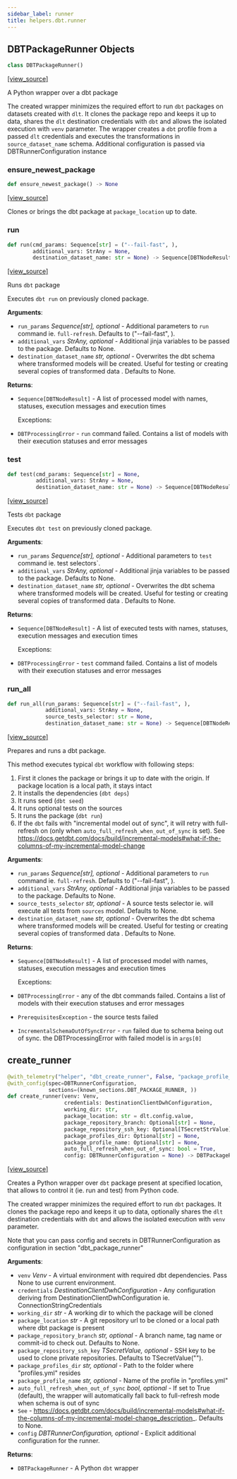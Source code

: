 ```yaml
---
sidebar_label: runner
title: helpers.dbt.runner
---
```


## DBTPackageRunner Objects

```python
class DBTPackageRunner()
```

[[view_source]](https://github.com/dlt-hub/dlt/blob/f0690715274590fc4cacf1165e3661aaa7af1c15/dlt/helpers/dbt/runner.py#L31)

A Python wrapper over a dbt package

The created wrapper minimizes the required effort to run `dbt` packages on datasets created with `dlt`. It clones the package repo and keeps it up to data,
shares the `dlt` destination credentials with `dbt` and allows the isolated execution with `venv` parameter.
The wrapper creates a `dbt` profile from a passed `dlt` credentials and executes the transformations in `source_dataset_name` schema. Additional configuration is
passed via DBTRunnerConfiguration instance

### ensure\_newest\_package

```python
def ensure_newest_package() -> None
```

[[view_source]](https://github.com/dlt-hub/dlt/blob/f0690715274590fc4cacf1165e3661aaa7af1c15/dlt/helpers/dbt/runner.py#L98)

Clones or brings the dbt package at `package_location` up to date.

### run

```python
def run(cmd_params: Sequence[str] = ("--fail-fast", ),
        additional_vars: StrAny = None,
        destination_dataset_name: str = None) -> Sequence[DBTNodeResult]
```

[[view_source]](https://github.com/dlt-hub/dlt/blob/f0690715274590fc4cacf1165e3661aaa7af1c15/dlt/helpers/dbt/runner.py#L168)

Runs `dbt` package

Executes `dbt run` on previously cloned package.

**Arguments**:

- `run_params` _Sequence[str], optional_ - Additional parameters to `run` command ie. `full-refresh`. Defaults to ("--fail-fast", ).
- `additional_vars` _StrAny, optional_ - Additional jinja variables to be passed to the package. Defaults to None.
- `destination_dataset_name` _str, optional_ - Overwrites the dbt schema where transformed models will be created. Useful for testing or creating several copies of transformed data . Defaults to None.
  

**Returns**:

- `Sequence[DBTNodeResult]` - A list of processed model with names, statuses, execution messages and execution times
  
  Exceptions:
- `DBTProcessingError` - `run` command failed. Contains a list of models with their execution statuses and error messages

### test

```python
def test(cmd_params: Sequence[str] = None,
         additional_vars: StrAny = None,
         destination_dataset_name: str = None) -> Sequence[DBTNodeResult]
```

[[view_source]](https://github.com/dlt-hub/dlt/blob/f0690715274590fc4cacf1165e3661aaa7af1c15/dlt/helpers/dbt/runner.py#L193)

Tests `dbt` package

Executes `dbt test` on previously cloned package.

**Arguments**:

- `run_params` _Sequence[str], optional_ - Additional parameters to `test` command ie. test selectors`.
- `additional_vars` _StrAny, optional_ - Additional jinja variables to be passed to the package. Defaults to None.
- `destination_dataset_name` _str, optional_ - Overwrites the dbt schema where transformed models will be created. Useful for testing or creating several copies of transformed data . Defaults to None.
  

**Returns**:

- `Sequence[DBTNodeResult]` - A list of executed tests with names, statuses, execution messages and execution times
  
  Exceptions:
- `DBTProcessingError` - `test` command failed. Contains a list of models with their execution statuses and error messages

### run\_all

```python
def run_all(run_params: Sequence[str] = ("--fail-fast", ),
            additional_vars: StrAny = None,
            source_tests_selector: str = None,
            destination_dataset_name: str = None) -> Sequence[DBTNodeResult]
```

[[view_source]](https://github.com/dlt-hub/dlt/blob/f0690715274590fc4cacf1165e3661aaa7af1c15/dlt/helpers/dbt/runner.py#L251)

Prepares and runs a dbt package.

This method executes typical `dbt` workflow with following steps:
1. First it clones the package or brings it up to date with the origin. If package location is a local path, it stays intact
2. It installs the dependencies (`dbt deps`)
3. It runs seed (`dbt seed`)
4. It runs optional tests on the sources
5. It runs the package (`dbt run`)
6. If the `dbt` fails with "incremental model out of sync", it will retry with full-refresh on (only when `auto_full_refresh_when_out_of_sync` is set).
See https://docs.getdbt.com/docs/build/incremental-models#what-if-the-columns-of-my-incremental-model-change

**Arguments**:

- `run_params` _Sequence[str], optional_ - Additional parameters to `run` command ie. `full-refresh`. Defaults to ("--fail-fast", ).
- `additional_vars` _StrAny, optional_ - Additional jinja variables to be passed to the package. Defaults to None.
- `source_tests_selector` _str, optional_ - A source tests selector ie. will execute all tests from `sources` model. Defaults to None.
- `destination_dataset_name` _str, optional_ - Overwrites the dbt schema where transformed models will be created. Useful for testing or creating several copies of transformed data . Defaults to None.
  

**Returns**:

- `Sequence[DBTNodeResult]` - A list of processed model with names, statuses, execution messages and execution times
  
  Exceptions:
- `DBTProcessingError` - any of the dbt commands failed. Contains a list of models with their execution statuses and error messages
- `PrerequisitesException` - the source tests failed
- `IncrementalSchemaOutOfSyncError` - `run` failed due to schema being out of sync. the DBTProcessingError with failed model is in `args[0]`

## create\_runner

```python
@with_telemetry("helper", "dbt_create_runner", False, "package_profile_name")
@with_config(spec=DBTRunnerConfiguration,
             sections=(known_sections.DBT_PACKAGE_RUNNER, ))
def create_runner(venv: Venv,
                  credentials: DestinationClientDwhConfiguration,
                  working_dir: str,
                  package_location: str = dlt.config.value,
                  package_repository_branch: Optional[str] = None,
                  package_repository_ssh_key: Optional[TSecretStrValue] = "",
                  package_profiles_dir: Optional[str] = None,
                  package_profile_name: Optional[str] = None,
                  auto_full_refresh_when_out_of_sync: bool = True,
                  config: DBTRunnerConfiguration = None) -> DBTPackageRunner
```

[[view_source]](https://github.com/dlt-hub/dlt/blob/f0690715274590fc4cacf1165e3661aaa7af1c15/dlt/helpers/dbt/runner.py#L303)

Creates a Python wrapper over `dbt` package present at specified location, that allows to control it (ie. run and test) from Python code.

The created wrapper minimizes the required effort to run `dbt` packages. It clones the package repo and keeps it up to data,
optionally shares the `dlt` destination credentials with `dbt` and allows the isolated execution with `venv` parameter.

Note that you can pass config and secrets in DBTRunnerConfiguration as configuration in section "dbt_package_runner"

**Arguments**:

- `venv` _Venv_ - A virtual environment with required dbt dependencies. Pass None to use current environment.
- `credentials` _DestinationClientDwhConfiguration_ - Any configuration deriving from DestinationClientDwhConfiguration ie. ConnectionStringCredentials
- `working_dir` _str_ - A working dir to which the package will be cloned
- `package_location` _str_ - A git repository url to be cloned or a local path where dbt package is present
- `package_repository_branch` _str, optional_ - A branch name, tag name or commit-id to check out. Defaults to None.
- `package_repository_ssh_key` _TSecretValue, optional_ - SSH key to be used to clone private repositories. Defaults to TSecretValue("").
- `package_profiles_dir` _str, optional_ - Path to the folder where "profiles.yml" resides
- `package_profile_name` _str, optional_ - Name of the profile in "profiles.yml"
- `auto_full_refresh_when_out_of_sync` _bool, optional_ - If set to True (default), the wrapper will automatically fall back to full-refresh mode when schema is out of sync
- `See` - https://docs.getdbt.com/docs/build/incremental-models#what-if-the-columns-of-my-incremental-model-change_description_. Defaults to None.
- `config` _DBTRunnerConfiguration, optional_ - Explicit additional configuration for the runner.
  

**Returns**:

- `DBTPackageRunner` - A Python `dbt` wrapper

